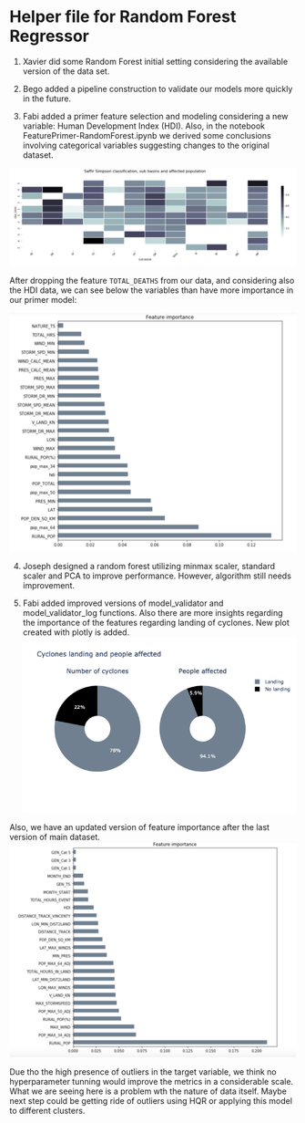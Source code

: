 # Helper file for Random Forest Regressor

1. Xavier did some Random Forest initial setting considering the available version of the data set.

2. Bego added a pipeline construction to validate our models more quickly in the future.

3. Fabi added a primer feature selection and modeling considering a new variable: Human Development Index (HDI). Also, in the notebook FeaturePrimer-RandomForest.ipynb we derived some conclusions involving categorical variables suggesting changes to the original dataset.

![Categorical variables and its relation with the target](Plots/correlation_categorical.png)

After dropping the feature ``TOTAL_DEATHS`` from our data, and considering also the HDI data, we can see below the variables than have more importance in our primer model:

![Feature importance](Plots/feature_importance.png)

4. Joseph designed a random forest utilizing minmax scaler, standard scaler and PCA to improve performance. However, algorithm still needs improvement.

5. Fabi added improved versions of model_validator and model_validator_log functions. Also there are more insights regarding the importance of the features regarding landing of cyclones. New plot created with plotly is added. 
![Landing cyclones](Plots/cyclones_landing.png)

Also, we have an updated version of feature importance after the last version of main dataset.
![Features](Plots/Feature_importance_v2.png)

Due tho the high presence of outliers in the target variable, we think no hyperparameter tunning would improve the metrics in a considerable scale. What we are seeing here is a problem wth the nature of data itself. Maybe next step could be getting ride of outliers using HQR or applying this model to different clusters.


